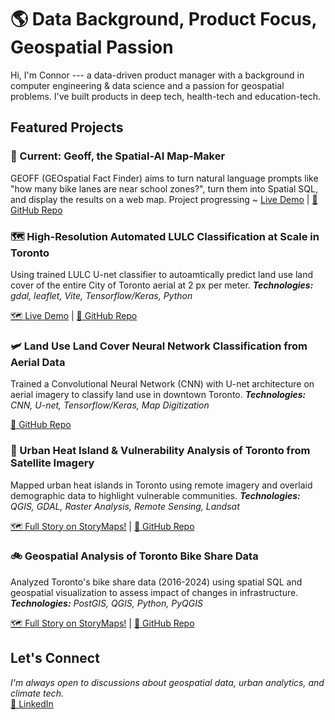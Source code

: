 # 🌎 Data Background, Product Focus, Geospatial Passion
Hi, I'm Connor --- a data-driven product manager with a background in computer engineering & data science and a passion for geospatial problems. I've built products in deep tech, health-tech and education-tech. 

<!-- I am on a journey in the geospatial industry to leverage my skills towards the problems that I'm most personally passionate about - *climate change, urban development, & transportation*. -->

## Featured Projects
 <!--
### 🚧 Current Project: A Product Managed Approach to Bicycle Network Prioritization
Using geospatial analysis to help prioritize bike lanes, but documenting the entire product development lifecycle from problem definition to launch measurement. Come follow along with how a PM gets things done.

[🔗 GitHub Repo](https://github.com/connorcrowe/to-bike-network-prioritization) -->

### 🚧 Current: Geoff, the Spatial-AI Map-Maker
GEOFF (GEOspatial Fact Finder) aims to turn natural language prompts like "how many bike lanes are near school zones?", turn them into Spatial SQL, and display the results on a web map. Project progressing ~
[Live Demo](https://geoff.connorcrowe.ca/) | [🔗 GitHub Repo](https://github.com/connorcrowe/geoff) 

### 🗺️ High-Resolution Automated LULC Classification at Scale in Toronto
Using trained LULC U-net classifier to autoamtically predict land use land cover of the entire City of Toronto aerial at 2 px per meter. 
***Technologies:** gdal, leaflet, Vite, Tensorflow/Keras, Python*

[🗺️ Live Demo](https://connorcrowe.github.io/to-lulc-scale/) | [🔗 GitHub Repo](https://github.com/connorcrowe/to-lulc-scale)

### 🛩️ Land Use Land Cover Neural Network Classification from Aerial Data
Trained a Convolutional Neural Network (CNN) with U-net architecture on aerial imagery to classify land use in downtown Toronto.
***Technologies:** CNN, U-net, Tensorflow/Keras, Map Digitization*

[🔗 GitHub Repo](https://github.com/connorcrowe/to-lulc-aiml)

### 🌆 Urban Heat Island & Vulnerability Analysis of Toronto from Satellite Imagery
Mapped urban heat islands in Toronto using remote imagery and overlaid demographic data to highlight vulnerable communities.
***Technologies:** QGIS, GDAL, Raster Analysis, Remote Sensing, Landsat*

[🗺️ Full Story on StoryMaps!](https://storymaps.arcgis.com/stories/e3f84768c41e44d7b756611eabebf073) | [🔗 GitHub Repo](https://github.com/connorcrowe/to-urban-heat-island)

### 🚲 Geospatial Analysis of Toronto Bike Share Data
Analyzed Toronto's bike share data (2016-2024) using spatial SQL and geospatial visualization to assess impact of changes in infrastructure.
***Technologies:** PostGIS, QGIS, Python, PyQGIS*

[🗺️ Full Story on StoryMaps!](https://storymaps.arcgis.com/stories/4fddcc01ca994ec2b854e4356dba56f2) | [🔗 GitHub Repo](https://github.com/connorcrowe/to-bike-analysis)

## Let's Connect
*I'm always open to discussions about geospatial data, urban analytics, and climate tech.*  
[💼 LinkedIn](https://www.linkedin.com/in/connorthecrowe/)

<!--### What I'm Reading
- **Geospatial & Urban Planning:** *The Death and Life of Great American Cities* by Jane Jacobs, *Confessions of a Recovering Engineer* by Charles Marohn
- **Product Management:** *Inspired* by Marty Cagan, *Empowered* by Marty Cagan, *Disciplined Entrepreneurship* by Bill Aulet -->
